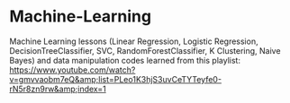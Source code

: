 # Machine-Learning
Machine Learning lessons (Linear Regression, Logistic Regression, DecisionTreeClassifier, SVC, RandomForestClassifier, K Clustering, Naive Bayes) and data manipulation codes learned from this playlist: https://www.youtube.com/watch?v=gmvvaobm7eQ&amp;list=PLeo1K3hjS3uvCeTYTeyfe0-rN5r8zn9rw&amp;index=1
